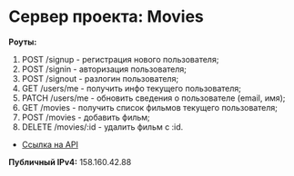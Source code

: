 # Сервер проекта: Movies

**Роуты:**
1. POST /signup - регистрация нового пользователя;
2. POST /signin - авторизация пользователя;
3. POST /signout - разлогин пользователя;
4. GET /users/me - получить инфо текущего пользователя;
5. PATCH /users/me - обновить сведения о пользователе (email, имя);
6. GET /movies - получить список фильмов текущего пользователя;
7. POST /movies - добавить фильм;
8. DELETE /movies/:id - удалить фильм с :id.

* [Ссылка на API](http://api.movies.hedgehog.nomoredomains.club)

**Публичный IPv4:**
158.160.42.88